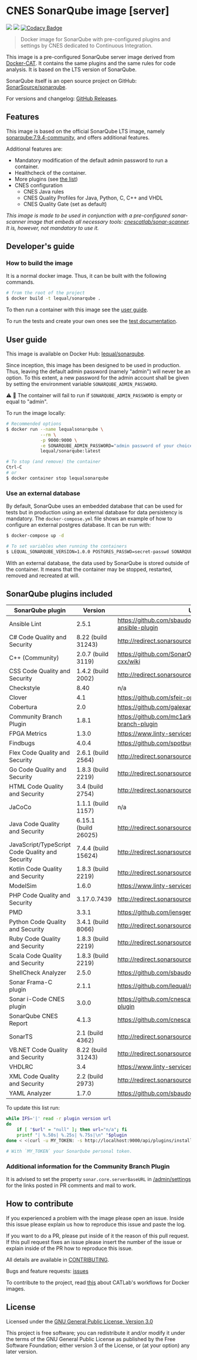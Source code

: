 # CNES SonarQube image \[server\]

![](https://github.com/cnescatlab/sonarqube/workflows/CI/badge.svg)
![](https://github.com/cnescatlab/sonarqube/workflows/CD/badge.svg)
[![Codacy Badge](https://app.codacy.com/project/badge/Grade/2a4a53f54ae94bd69d66a7690b95612f)](https://www.codacy.com/gh/cnescatlab/sonarqube?utm_source=github.com&amp;utm_medium=referral&amp;utm_content=lequal/sonarqube&amp;utm_campaign=Badge_Grade)

> Docker image for SonarQube with pre-configured plugins and settings by CNES dedicated to Continuous Integration.

This image is a pre-configured SonarQube server image derived from [Docker-CAT](https://github.com/cnescatlab/docker-cat). It contains the same plugins and the same rules for code analysis. It is based on the LTS version of SonarQube.

SonarQube itself is an open source project on GitHub: [SonarSource/sonarqube](https://github.com/SonarSource/sonarqube).

For versions and changelog: [GitHub Releases](https://github.com/cnescatlab/sonarqube/releases).

## Features

This image is based on the official SonarQube LTS image, namely [sonarqube:7.9.4-community](https://hub.docker.com/_/sonarqube), and offers additional features.

Additional features are:

* Mandatory modification of the default admin password to run a container.
* Healthcheck of the container.
* More plugins (see [the list](#sonarqube-plugins-included))
* CNES configuration
    * CNES Java rules
    * CNES Quality Profiles for Java, Python, C, C++ and VHDL
    * CNES Quality Gate (set as default)

_This image is made to be used in conjunction with a pre-configured sonar-scanner image that embeds all necessary tools: [cnescatlab/sonar-scanner](https://github.com/cnescatlab/sonar-scanner). It is, however, not mandatory to use it._

## Developer's guide

### How to build the image

It is a normal docker image. Thus, it can be built with the following commands.

```sh
# from the root of the project
$ docker build -t lequal/sonarqube .
```

To then run a container with this image see the [user guide](#user-guide).

To run the tests and create your own ones see the [test documentation](https://github.com/cnescatlab/sonarqube/tree/develop/tests).

## User guide

This image is available on Docker Hub: [lequal/sonarqube](https://hub.docker.com/r/lequal/sonarqube/).

Since inception, this image has been designed to be used in production. Thus, leaving the default admin password (namely "admin") will never be an option. To this extent, a new password for the admin account shall be given by setting the environment variable `SONARQUBE_ADMIN_PASSWORD`.

:warning: :rotating_light: The container will fail to run if `SONARQUBE_ADMIN_PASSWORD` is empty or equal to "admin".

To run the image locally:

```sh
# Recommended options
$ docker run --name lequalsonarqube \
             --rm \
             -p 9000:9000 \
             -e SONARQUBE_ADMIN_PASSWORD="admin password of your choice" \
             lequal/sonarqube:latest

# To stop (and remove) the container
Ctrl-C
# or
$ docker container stop lequalsonarqube
```

### Use an external database

By default, SonarQube uses an embedded database that can be used for tests but in production using an external database for data persistency is mandatory. The `docker-compose.yml` file shows an example of how to configure an external postgres database. It can be run with:

```sh
$ docker-compose up -d

# To set variables when running the containers
$ LEQUAL_SONARQUBE_VERSION=1.0.0 POSTGRES_PASSWD=secret-passwd SONARQUBE_ADMIN_PASSWORD="a password" docker-compose up -d
```

With an external database, the data used by SonarQube is stored outside of the container. It means that the container may be stopped, restarted, removed and recreated at will.

## SonarQube plugins included

| SonarQube plugin                                  | Version                  | URL                                                                        |
|---------------------------------------------------|--------------------------|----------------------------------------------------------------------------|
| Ansible Lint                                      | 2.5.1                    | https://github.com/sbaudoin/sonar-ansible/sonar-ansible-plugin             |
| C# Code Quality and Security                      | 8.22 (build 31243)       | http://redirect.sonarsource.com/plugins/csharp.html                        |
| C++ (Community)                                   | 2.0.7 (build 3119)       | https://github.com/SonarOpenCommunity/sonar-cxx/wiki                       |
| CSS Code Quality and Security                     | 1.4.2 (build 2002)       | http://redirect.sonarsource.com/plugins/css.html                           |
| Checkstyle                                        | 8.40                     | n/a                                                                        |
| Clover                                            | 4.1                      | https://github.com/sfeir-open-source/sonar-clover                          |
| Cobertura                                         | 2.0                      | https://github.com/galexandre/sonar-cobertura                              |
| Community Branch Plugin                           | 1.8.1                    | https://github.com/mc1arke/sonarqube-community-branch-plugin               |
| FPGA Metrics                                      | 1.3.0                    | https://www.linty-services.com                                             |
| Findbugs                                          | 4.0.4                    | https://github.com/spotbugs/sonar-findbugs/                                |
| Flex Code Quality and Security                    | 2.6.1 (build 2564)       | http://redirect.sonarsource.com/plugins/flex.html                          |
| Go Code Quality and Security                      | 1.8.3 (build 2219)       | http://redirect.sonarsource.com/plugins/go.html                            |
| HTML Code Quality and Security                    | 3.4 (build 2754)         | http://redirect.sonarsource.com/plugins/web.html                           |
| JaCoCo                                            | 1.1.1 (build 1157)       | n/a                                                                        |
| Java Code Quality and Security                    | 6.15.1 (build 26025)     | http://redirect.sonarsource.com/plugins/java.html                          |
| JavaScript/TypeScript Code Quality and Security   | 7.4.4 (build 15624)      | http://redirect.sonarsource.com/plugins/javascript.html                    |
| Kotlin Code Quality and Security                  | 1.8.3 (build 2219)       | http://redirect.sonarsource.com/plugins/kotlin.html                        |
| ModelSim                                          | 1.6.0                    | https://www.linty-services.com                                             |
| PHP Code Quality and Security                     | 3.17.0.7439              | http://redirect.sonarsource.com/plugins/php.html                           |
| PMD                                               | 3.3.1                    | https://github.com/jensgerdes/sonar-pmd                                    |
| Python Code Quality and Security                  | 3.4.1 (build 8066)       | http://redirect.sonarsource.com/plugins/python.html                        |
| Ruby Code Quality and Security                    | 1.8.3 (build 2219)       | http://redirect.sonarsource.com/plugins/ruby.html                          |
| Scala Code Quality and Security                   | 1.8.3 (build 2219)       | http://redirect.sonarsource.com/plugins/scala.html                         |
| ShellCheck Analyzer                               | 2.5.0                    | https://github.com/sbaudoin/sonar-shellcheck                               |
| Sonar Frama-C plugin                              | 2.1.1                    | https://github.com/lequal/sonar-frama-c-plugin                             |
| Sonar i-Code CNES plugin                          | 3.0.0                    | https://github.com/cnescatlab/sonar-icode-cnes-plugin                      |
| SonarQube CNES Report                             | 4.1.3                    | https://github.com/cnescatlab/sonar-cnes-report                            |
| SonarTS                                           | 2.1 (build 4362)         | http://redirect.sonarsource.com/plugins/typescript.html                    |
| VB.NET Code Quality and Security                  | 8.22 (build 31243)       | http://redirect.sonarsource.com/plugins/vbnet.html                         |
| VHDLRC                                            | 3.4                      | https://www.linty-services.com                                             |
| XML Code Quality and Security                     | 2.2 (build 2973)         | http://redirect.sonarsource.com/plugins/xml.html                           |
| YAML Analyzer                                     | 1.7.0                    | https://github.com/sbaudoin/sonar-yaml                                     |

To update this list run:
```sh                                                                   "
while IFS='|' read -r plugin version url
do
    if [ "$url" = "null" ]; then url="n/a"; fi
    printf "| %.50s| %.25s| %.75s|\n" "$plugin                                                  " "$version                         " "$url                                                                           "
done < <(curl -u MY_TOKEN: -s http://localhost:9000/api/plugins/installed | jq -r '.plugins[] | "\(.name)|\(.version)|\(.homepageUrl)"')

# With `MY_TOKEN` your SonarQube personal token.
```

### Additional information for the Community Branch Plugin

It is advised to set the property `sonar.core.serverBaseURL` in [/admin/settings](http://localhost:9000/admin/settings) for the links posted in PR comments and mail to work.

## How to contribute

If you experienced a problem with the image please open an issue. Inside this issue please explain us how to reproduce this issue and paste the log. 

If you want to do a PR, please put inside of it the reason of this pull request. If this pull request fixes an issue please insert the number of the issue or explain inside of the PR how to reproduce this issue.

All details are available in [CONTRIBUTING](https://github.com/cnescatlab/.github/blob/master/CONTRIBUTING.md).

Bugs and feature requests: [issues](https://github.com/cnescatlab/sonarqube/issues)

To contribute to the project, read [this](https://github.com/cnescatlab/.github/wiki/CATLab's-Workflows) about CATLab's workflows for Docker images.

## License

Licensed under the [GNU General Public License, Version 3.0](https://www.gnu.org/licenses/gpl.txt)

This project is free software; you can redistribute it and/or modify it under the terms of the GNU General Public License as published by the Free Software Foundation; either version 3 of the License, or (at your option) any later version.
